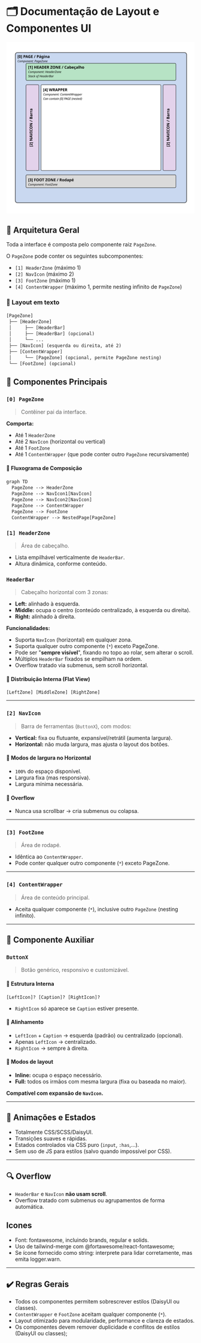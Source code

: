 # 🗂️ Documentação de Layout e Componentes UI

<img src="ui.svg" alt="Diagrama Layout" style="max-height:40vh;">

## 🔷 Arquitetura Geral

Toda a interface é composta pelo componente raiz `PageZone`.

O `PageZone` pode conter os seguintes subcomponentes:

- `[1] HeaderZone` (máximo 1)
- `[2] NavIcon` (máximo 2)
- `[3] FootZone` (máximo 1)
- `[4] ContentWrapper` (máximo 1, permite nesting infinito de `PageZone`)

### 📜 Layout em texto

```
[PageZone]
 ├── [HeaderZone]
 │     ├── [HeaderBar]
 │     ├── [HeaderBar] (opcional)
 │     └── ...
 ├── [NavIcon] (esquerda ou direita, até 2)
 ├── [ContentWrapper]
 │     └── [PageZone] (opcional, permite PageZone nesting)
 └── [FootZone] (opcional)
```

## 🔹 Componentes Principais

### `[0] PageZone`

> Contêiner pai da interface.

**Comporta:**

- Até 1 `HeaderZone`
- Até 2 `NavIcon` (horizontal ou vertical)
- Até 1 `FootZone`
- Até 1 `ContentWrapper` (que pode conter outro `PageZone` recursivamente)

#### 🧩 Fluxograma de Composição

```mermaid
graph TD
  PageZone --> HeaderZone
  PageZone --> NavIcon1[NavIcon]
  PageZone --> NavIcon2[NavIcon]
  PageZone --> ContentWrapper
  PageZone --> FootZone
  ContentWrapper --> NestedPage[PageZone]
```

### `[1] HeaderZone`

> Área de cabeçalho.

- Lista empilhável verticalmente de `HeaderBar`.
- Altura dinâmica, conforme conteúdo.

### `HeaderBar`

> Cabeçalho horizontal com 3 zonas:

- **Left:** alinhado à esquerda.
- **Middle:** ocupa o centro (conteúdo centralizado, à esquerda ou direita).
- **Right:** alinhado à direita.

**Funcionalidades:**

- Suporta `NavIcon` (horizontal) em qualquer zona.
- Suporta qualquer outro componente (`*`) exceto PageZone.
- Pode ser "**sempre visível**", fixando no topo ao rolar, sem alterar o scroll.
- Múltiplos `HeaderBar` fixados se empilham na ordem.
- Overflow tratado via submenus, sem scroll horizontal.

#### 📐 Distribuição Interna (Flat View)

```
[LeftZone] [MiddleZone] [RightZone]
```

---

### `[2] NavIcon`

> Barra de ferramentas (`ButtonX`), com modos:

- **Vertical:** fixa ou flutuante, expansível/retrátil (aumenta largura).
- **Horizontal:** não muda largura, mas ajusta o layout dos botões.

#### 📐 Modos de largura no Horizontal

- `100%` do espaço disponível.
- Largura fixa (mas responsiva).
- Largura mínima necessária.

#### 📐 Overflow

- Nunca usa scrollbar → cria submenus ou colapsa.

---

### `[3] FootZone`

> Área de rodapé.

- Idêntica ao `ContentWrapper`.
- Pode conter qualquer outro componente (`*`) exceto PageZone.

---

### `[4] ContentWrapper`

> Área de conteúdo principal.

- Aceita qualquer componente (`*`), inclusive outro `PageZone` (nesting infinito).

---

## 🔘 Componente Auxiliar

### `ButtonX`

> Botão genérico, responsivo e customizável.

#### 📐 Estrutura Interna

```
[LeftIcon]? [Caption]? [RightIcon]?
```

- `RightIcon` só aparece se `Caption` estiver presente.

#### 📐 Alinhamento

- `LeftIcon` + `Caption` → esquerda (padrão) ou centralizado (opcional).
- Apenas `LeftIcon` → centralizado.
- `RightIcon` → sempre à direita.

#### 📐 Modos de layout

- **Inline:** ocupa o espaço necessário.
- **Full:** todos os irmãos com mesma largura (fixa ou baseada no maior).

**Compatível com expansão de `NavIcon`.**

---

## 🔧 Animações e Estados

- Totalmente CSS/SCSS/DaisyUI.
- Transições suaves e rápidas.
- Estados controlados via CSS puro (`input`, `:has`,...).
- Sem uso de JS para estilos (salvo quando impossível por CSS).

---

## 🔍 Overflow

- `HeaderBar` e `NavIcon` **não usam scroll**.
- Overflow tratado com submenus ou agrupamentos de forma automática.

## Icones

- Font: fontawesome, incluindo brands, regular e solids.
- Uso de tailwind-merge com @fortawesome/react-fontawesome;
- Se ícone fornecido como string: interprete para lidar corretamente, mas emita logger.warn.

---

## ✔️ Regras Gerais

- Todos os componentes permitem sobrescrever estilos (DaisyUI ou classes).
- `ContentWrapper` e `FootZone` aceitam qualquer componente (`*`).
- Layout otimizado para modularidade, performance e clareza de estados.
- Os componentes devem remover duplicidade e conflitos de estilos (DaisyUI ou classes);
